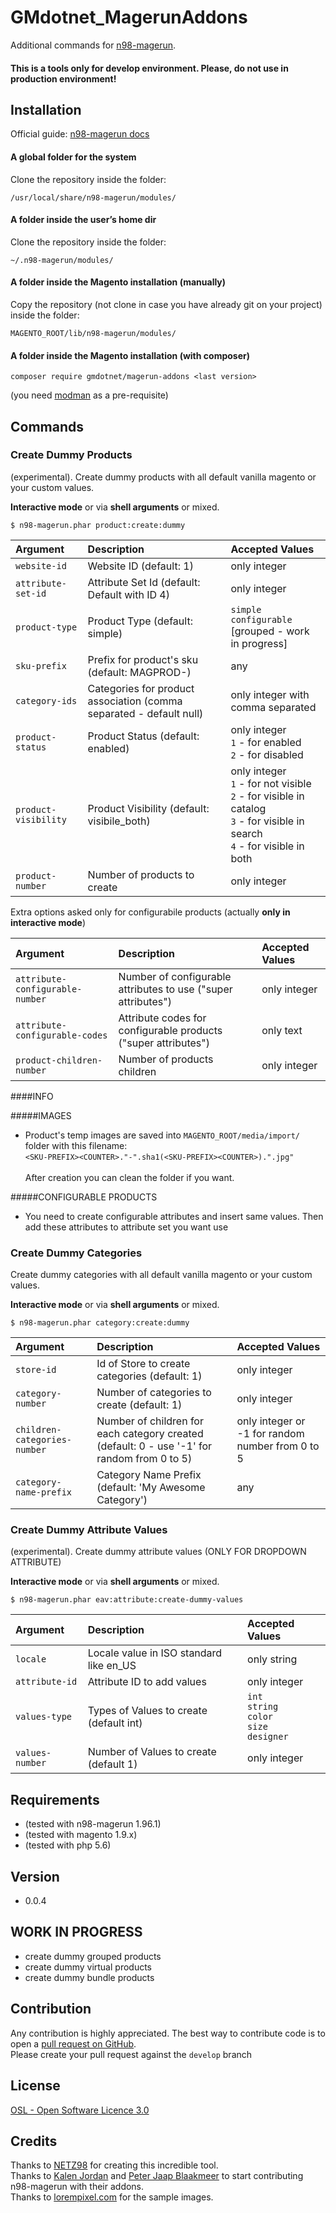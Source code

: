 GMdotnet_MagerunAddons
=======================

Additional commands for [n98-magerun](https://github.com/netz98/n98-magerun).

#### This is a tools only for develop environment. Please, do not use in production environment! 

## Installation

Official guide: [n98-magerun docs](http://magerun.net/introducting-the-new-n98-magerun-module-system/)

#### A global folder for the system

Clone the repository inside the folder:
```
/usr/local/share/n98-magerun/modules/
```

#### A folder inside the user’s home dir
Clone the repository inside the folder:
```
~/.n98-magerun/modules/
```

#### A folder inside the Magento installation (manually)
Copy the repository (not clone in case you have already git on your project) inside the folder:
```
MAGENTO_ROOT/lib/n98-magerun/modules/
```
 
#### A folder inside the Magento installation (with composer)

```
composer require gmdotnet/magerun-addons <last version>
```

(you need [modman](https://github.com/colinmollenhour/modman) as a pre-requisite)



## Commands

### Create Dummy Products ###

(experimental). Create dummy products with all default vanilla magento or your custom values.

**Interactive mode** or via **shell arguments** or mixed.

```
$ n98-magerun.phar product:create:dummy
```

Argument             | Description                                                         | Accepted Values                                                                                                                               |
:------------------- | :------------------------------------------------------------------ | :-------------------------------------------------------------------------------------------------------------------------------------------- |
`website-id`         | Website ID (default: 1)                                             | only integer
`attribute-set-id`   | Attribute Set Id (default: Default with ID 4)                       | only integer
`product-type`       | Product Type (default: simple)                                      | `simple`<br />`configurable`<br />[grouped - work in progress]
`sku-prefix`         | Prefix for product's sku (default: MAGPROD-)                        | any
`category-ids`       | Categories for product association (comma separated - default null) | only integer with comma separated
`product-status`     | Product Status (default: enabled)                                   | only integer <br /> `1` - for enabled <br /> `2` - for disabled
`product-visibility` | Product Visibility (default: visibile_both)                         | only integer <br /> `1` - for not visible <br /> `2` - for visible in catalog <br /> `3` - for visible in search <br /> `4` - for visible in both
`product-number`     | Number of products to create                                        | only integer


Extra options asked only for configurabile products (actually **only in interactive mode**)

Argument                        | Description                                                    | Accepted Values     |
:------------------------------ | :------------------------------------------------------------- | :------------------ |
`attribute-configurable-number` | Number of configurable attributes to use ("super attributes")  | only integer        |
`attribute-configurable-codes`  | Attribute codes for configurable products ("super attributes") | only text           |
`product-children-number`       | Number of products children                                    | only integer        |


####INFO

#####IMAGES
- Product's temp images are saved into `MAGENTO_ROOT/media/import/` folder with this filename: <br />`<SKU-PREFIX><COUNTER>."-".sha1(<SKU-PREFIX><COUNTER>).".jpg"`<br /><br />After creation you can clean the folder if you want.

#####CONFIGURABLE PRODUCTS
- You need to create configurable attributes and insert same values. Then add these attributes to attribute set you want use

### Create Dummy Categories ###

Create dummy categories with all default vanilla magento or your custom values.

**Interactive mode** or via **shell arguments** or mixed.

```
$ n98-magerun.phar category:create:dummy
```

Argument                     | Description                                                                                 | Accepted Values                                  |
:--------------------------- | :------------------------------------------------------------------------------------------ | :----------------------------------------------- |
`store-id`                   | Id of Store to create categories (default: 1)                                               | only integer                                     |
`category-number`            | Number of categories to create (default: 1)                                                 | only integer                                     |
`children-categories-number` | Number of children for each category created (default: 0 - use '-1' for random from 0 to 5) | only integer or -1 for random number from 0 to 5 |
`category-name-prefix`       | Category Name Prefix (default: 'My Awesome Category')                                       | any                                              |


### Create Dummy Attribute Values ###

(experimental). Create dummy attribute values (ONLY FOR DROPDOWN ATTRIBUTE)

**Interactive mode** or via **shell arguments** or mixed.

```
$ n98-magerun.phar eav:attribute:create-dummy-values
```

Argument                     | Description                                  | Accepted Values                                              |
:--------------------------- | :--------------------------------------------| :----------------------------------------------------------- |
`locale`                     | Locale value in ISO standard like en_US      | only string                                                  |
`attribute-id`               | Attribute ID to add values                   | only integer                                                 |
`values-type`                | Types of Values to create (default int)      | `int`<br />`string`<br />`color`<br />`size`<br />`designer` |
`values-number`              | Number of Values to create (default 1)       | only integer                                                 |


## Requirements
- (tested with n98-magerun 1.96.1)
- (tested with magento 1.9.x)
- (tested with php 5.6)

## Version
- 0.0.4

## WORK IN PROGRESS
- create dummy grouped products
- create dummy virtual products
- create dummy bundle products

## Contribution
Any contribution is highly appreciated. The best way to contribute code is to open a [pull request on GitHub](https://help.github.com/articles/using-pull-requests).<br />Please create your pull request against the `develop` branch

## License
[OSL - Open Software Licence 3.0](http://opensource.org/licenses/osl-3.0.php)

## Credits

Thanks to [NETZ98](http://www.netz98.de/) for creating this incredible tool.<br />
Thanks to [Kalen Jordan](https://github.com/kalenjordan) and [Peter Jaap Blaakmeer](https://github.com/peterjaap) to start contributing n98-magerun with their addons.<br />
Thanks to [lorempixel.com](http://lorempixel.com) for the sample images.
